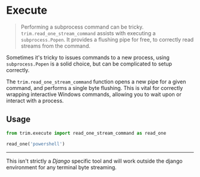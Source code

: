 # Execute

> Performing a subprocess command can be tricky. `trim.read_one_stream_command` assists with executing a `subprocess.Popen`. It provides a flushing pipe for free, to correctly read streams from the command.

Sometimes it's tricky to issues commands to a new process, using `subprocess.Popen` is a solid choice, but can be complicated to setup correctly.

The `trim.read_one_stream_command` function opens a new pipe for a given command, and performs a single byte flushing. This is vital for correctly wrapping interactive Windows commands, allowing you to wait upon or interact with a process.


## Usage

```py
from trim.execute import read_one_stream_command as read_one

read_one('powershell')
```


---

This isn't strictly a _Django_ specific tool and will work outside the django environment for any terminal byte streaming.